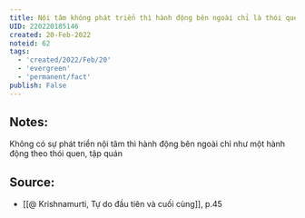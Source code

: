 ```yaml
---
title: Nội tâm không phát triển thì hành động bên ngoài chỉ là thói quen
UID: 220220185146
created: 20-Feb-2022
noteid: 62
tags:
  - 'created/2022/Feb/20'
  - 'evergreen'
  - 'permanent/fact'
publish: False
---
```

## Notes:
Không có sự phát triển nội tâm thì hành động bên ngoài chỉ như một hành động theo thói quen, tập quán

## Source:
- [[@ Krishnamurti, Tự do đầu tiên và cuối cùng]], p.45



